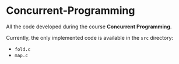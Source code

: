 # Concurrent-Programming
All the code developed during the course **Concurrent Programming**.

Currently, the only implemented code is available in the `src` directory:

- `fold.c`
- `map.c`

